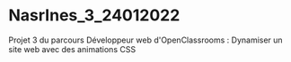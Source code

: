 # NasrInes_3_24012022
Projet 3 du parcours Développeur web d'OpenClassrooms : Dynamiser un site web avec des animations CSS
